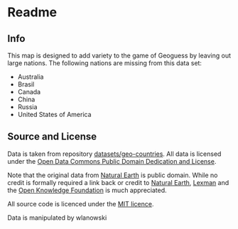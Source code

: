 # Readme

## Info

This map is designed to add variety to the game of Geoguess by leaving out large nations. The following nations are missing from this data set: 

- Australia
- Brasil
- Canada
- China
- Russia
- United States of America

## Source and License

Data is taken from repository [datasets/geo-countries](https://github.com/datasets/geo-countries). All data is licensed under the [Open Data Commons Public Domain Dedication and License](http://opendatacommons.org/licenses/pddl/1.0/).

Note that the original data from [Natural Earth](http://www.naturalearthdata.com/) is public domain. While no credit is formally required a link back or credit to [Natural Earth](http://www.naturalearthdata.com/), [Lexman](http://github.com/lexman) and the [Open Knowledge Foundation](http://okfn.org/) is much appreciated.

All source code is licenced under the [MIT licence](https://opensource.org/licenses/MIT).

Data is manipulated by wlanowski